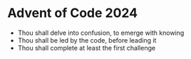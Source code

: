 # Advent of Code 2024
- Thou shall delve into confusion, to emerge with knowing
- Thou shall be led by the code, before leading it
- Thou shall complete at least the first challenge
